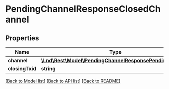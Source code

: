 # PendingChannelResponseClosedChannel

## Properties
Name | Type | Description | Notes
------------ | ------------- | ------------- | -------------
**channel** | [**\Lnd\Rest\Model\PendingChannelResponsePendingChannel**](PendingChannelResponsePendingChannel.md) |  | [optional] 
**closingTxid** | **string** |  | [optional] 

[[Back to Model list]](../README.md#documentation-for-models) [[Back to API list]](../README.md#documentation-for-api-endpoints) [[Back to README]](../README.md)


